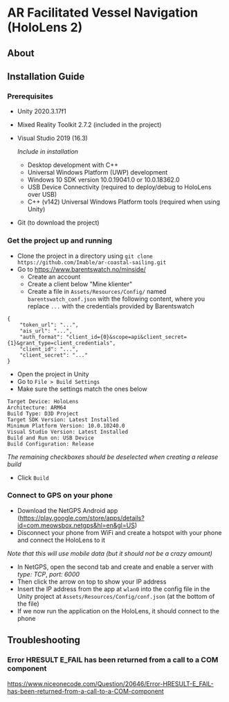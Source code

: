 # AR Facilitated Vessel Navigation (HoloLens 2)

## About

## Installation Guide

### Prerequisites
* Unity 2020.3.17f1
* Mixed Reality Toolkit 2.7.2 (included in the project)
* Visual Studio 2019 (16.3)

  _Include in installation_
  * Desktop development with C++
  * Universal Windows Platform (UWP) development
  * Windows 10 SDK version 10.0.19041.0 or 10.0.18362.0
  * USB Device Connectivity (required to deploy/debug to HoloLens over USB)
  * C++ (v142) Universal Windows Platform tools (required when using Unity)
* Git (to download the project)

### Get the project up and running
* Clone the project in a directory using `git clone https://github.com/Imable/ar-coastal-sailing.git`
* Go to https://www.barentswatch.no/minside/
  * Create an account
  * Create a client below "Mine klienter"
  * Create a file in `Assets/Resources/Config/` named `barentswatch_conf.json` with the following content, where you replace `...` with the credentials provided by Barentswatch
```
{
    "token_url": "...",
    "ais_url": "...",
    "auth_format": "client_id={0}&scope=api&client_secret={1}&grant_type=client_credentials",
    "client_id": "...",
    "client_secret": "..."
}
```
* Open the project in Unity
* Go to `File > Build Settings`
* Make sure the settings match the ones below

```
Target Device: HoloLens
Architecture: ARM64
Build Type: D3D Project
Target SDK Version: Latest Installed
Minimum Platform Version: 10.0.10240.0
Visual Studio Version: Latest Installed
Build and Run on: USB Device
Build Configuration: Release
```

_The remaining checkboxes should be deselected when creating a release build_

* Click `Build`

### Connect to GPS on your phone
* Download the NetGPS Android app (https://play.google.com/store/apps/details?id=com.meowsbox.netgps&hl=en&gl=US)
*  Disconnect your phone from WiFi and create a hotspot with your phone and connect the HoloLens to it

  _Note that this will use mobile data (but it should not be a crazy amount)_
* In NetGPS, open the second tab and create and enable a server with _type: TCP_, _port: 6000_
* Then click the arrow on top to show your IP address
* Insert the IP address from the app at `wlan0` into the config file in the Unity project at `Assets/Resources/Config/conf.json` (at the bottom of the file)
* If we now run the application on the HoloLens, it should connect to the phone

## Troubleshooting

### Error HRESULT E_FAIL has been returned from a call to a COM component
https://www.niceonecode.com/Question/20646/Error-HRESULT-E_FAIL-has-been-returned-from-a-call-to-a-COM-component
